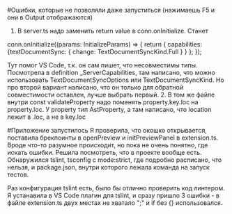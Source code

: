 #Ошибки, которые не позволяли даже запуститься (нажимаешь F5 и они в Output отображаются)
1. В server.ts надо заменить return value в conn.onInitialize. Станет 

conn.onInitialize((params: InitializeParams) => {
    return {
        capabilities: {textDocumentSync: {
                change: TextDocumentSyncKind.Full
            }
        }
    };
});

Тут помог VS Code, т.к. он сам пишет, что несовместимы типы. Посмотрела в definition _ServerCapabilities, там написано, что можно использовать TextDocumentSyncOptions или TextDocumentSyncKind. Но про второй вариант написано, что он только для обратной совместимости оставлен, лучше выбрать первый. 
2. В том же файле внутри  const validateProperty надо поменять property.key.loc на property.loc. У property тип AstProperty, а там написано, что location лежит в .loc, а не в key.loc

#Приложение запустилось
Я проверила, что окошко открывается, поставила брекпоинты в openPreview и initPreviewPanel в extension.ts. Вроде что-то разумное происходит, но пока не очень понятно, где искать ошибки.
Решила посмотреть, что в проекте вообще есть. Обнаружился tslint, tsconfig с mode:strict, где подробно расписано, что нельзя, и package.json, внутри которого лежала команда на запуск тестов.

Раз конфигурация tslint есть, было бы отлично проверить код линтером. Я устанавила в VS Code плагин для tslint, и сразу пришло 3 ошибки - в файле extension.ts двух местах не хватало ";" и if без {} использовался.


